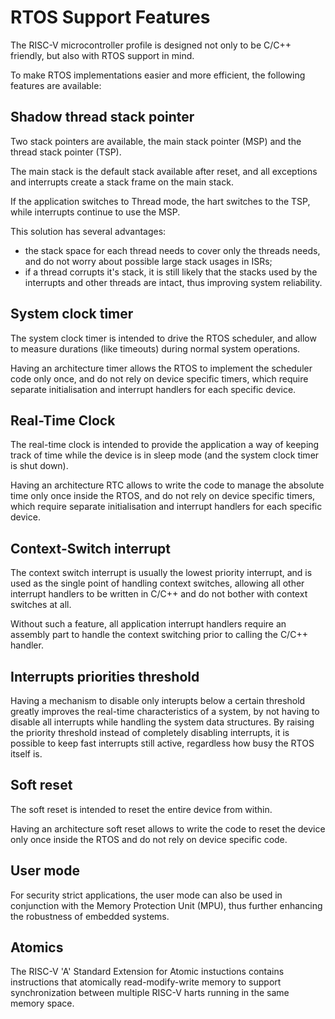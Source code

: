 # RTOS Support Features

The RISC-V microcontroller profile is designed not only to be C/C++ friendly, but also with RTOS support in mind.

To make RTOS implementations easier and more efficient, the following features are available:

## Shadow thread stack pointer

Two stack pointers are available, the main stack pointer (MSP) and the thread stack pointer (TSP).

The main stack is the default stack available after reset, and all exceptions and interrupts create
a stack frame on the main stack.

If the application switches to Thread mode, the hart switches to the TSP, while interrupts continue 
to use the MSP.

This solution has several advantages:

* the stack space for each thread needs to cover only the threads needs, and do not worry about 
possible large stack usages in ISRs;
* if a thread corrupts it's stack, it is still likely that the stacks used by the interrupts and 
other threads are intact, thus improving system reliability.

## System clock timer

The system clock timer is intended to drive the RTOS scheduler, and allow to measure durations 
(like timeouts) during normal system operations.

Having an architecture timer allows the RTOS to implement the scheduler code only once, and do not
rely on device specific timers, which require separate initialisation and interrupt handlers for
each specific device.

## Real-Time Clock

The real-time clock is intended to provide the application a way of keeping track of time while the 
device is in sleep mode (and the system clock timer is shut down).

Having an architecture RTC allows to write the code to manage the absolute time only once inside the RTOS, 
and do not rely 
on device specific timers, which require separate initialisation and interrupt handlers for
each specific device.

## Context-Switch interrupt

The context switch interrupt is usually the lowest priority interrupt, and is used as the single point 
of handling context switches, allowing all other interrupt handlers to be written in C/C++ and do 
not bother with context switches at all.

Without such a feature, all application interrupt handlers require an assembly part to handle the 
context switching prior to calling the C/C++ handler.

## Interrupts priorities threshold

Having a mechanism to disable only interupts below a certain threshold greatly improves the real-time
characteristics of a system, by not having to disable all interrupts while handling the system 
data structures. By raising the priority threshold instead of completely disabling interrupts, it 
is possible to keep fast interrupts still active, regardless how busy the RTOS itself is.

## Soft reset

The soft reset is intended to reset the entire device from within.

Having an architecture soft reset allows to write the code to reset the device only once 
inside the RTOS and do not rely 
on device specific code.

## User mode

For security strict applications, the user mode can also be used in conjunction with the Memory 
Protection Unit (MPU), thus further enhancing the robustness of embedded systems.

## Atomics 

The RISC-V 'A' Standard Extension for Atomic instuctions contains instructions that atomically 
read-modify-write memory to support synchronization between multiple RISC-V harts running in 
the same memory space.
